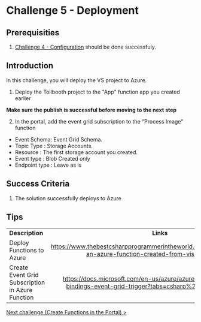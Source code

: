 # Challenge 5 - Deployment

## Prerequisities

1. [Challenge 4 - Configuration](./04-Configuration.md) should be done successfuly.

## Introduction
In this challenge, you will deploy the VS project to Azure.

1. Deploy the Tollbooth project to the &quot;App&quot; function app you created earlier

**Make sure the publish is successful before moving to the next step**

2. In the portal, add the event grid subscription to the &quot;Process Image&quot; function
  * Event Schema: Event Grid Schema.
  * Topic Type : Storage Accounts.
  * Resource : The first storage account you created.
  * Event type : Blob Created _only_
  * Endpoint type : Leave as is

## Success Criteria
1. The solution successfully deploys to Azure

## Tips


|                                       |                                                                        |
| ------------------------------------- | :--------------------------------------------------------------------: |
| **Description**                       |                               **Links**                                |
| Deploy Functions to Azure | <https://www.thebestcsharpprogrammerintheworld.com/2018/08/21/deploy-an-azure-function-created-from-visual-studio-2/> |
| Create Event Grid Subscription in Azure Function |<https://docs.microsoft.com/en-us/azure/azure-functions/functions-bindings-event-grid-trigger?tabs=csharp%2Cbash#azure-portal> |

[Next challenge (Create Functions in the Portal) >](./06-PortalFunctions.md)
